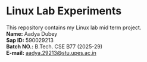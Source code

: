 # Linux Lab Experiments
This repository contains my Linux lab mid term project.  
**Name:** Aadya Dubey  
**Sap ID:** 590029213  
**Batch NO.:** B.Tech. CSE B77 (2025-29)  
**E-mail:** aadya.29213@stu.upes.ac.in
